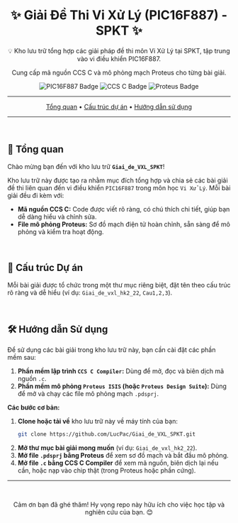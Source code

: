 <div align="center">
  <h1>✨ Giải Đề Thi Vi Xử Lý (PIC16F887) - SPKT ✨</h1>
  <p>💡 Kho lưu trữ tổng hợp các giải pháp đề thi môn Vi Xử Lý tại SPKT, tập trung vào vi điều khiển PIC16F887.</p>
  <p>Cung cấp mã nguồn CCS C và mô phỏng mạch Proteus cho từng bài giải.</p>

  <p>
    <img src="https://img.shields.io/badge/Vi%20x%E1%BB%AD%20l%C3%BD-PIC16F887-brightgreen?style=for-the-badge&logo=microchip&logoColor=white" alt="PIC16F887 Badge">
    <img src="https://img.shields.io/badge/Ng%C3%B4n%20ng%E1%BB%AF-CCS%20C-blue?style=for-the-badge&logo=c&logoColor=white" alt="CCS C Badge">
    <img src="https://img.shields.io/badge/M%C3%B4%20ph%E1%BB%8Fng-Proteus-orange?style=for-the-badge&logo=proteus&logoColor=white" alt="Proteus Badge">
    </p>

  ---

  <p>
    <a href="#🚀-tổng-quan">Tổng quan</a> •
    <a href="#📁-cấu-trúc-dự-án">Cấu trúc dự án</a> •
    <a href="#🛠️-hướng-dẫn-sử-dụng">Hướng dẫn sử dụng</a>
    </p>

  ---
</div>

<br>

## 🚀 Tổng quan

Chào mừng bạn đến với kho lưu trữ **`Giai_de_VXL_SPKT`**!

Kho lưu trữ này được tạo ra nhằm mục đích tổng hợp và chia sẻ các bài giải đề thi liên quan đến vi điều khiển `PIC16F887` trong môn học `Vi Xử Lý`. Mỗi bài giải đều đi kèm với:

* **Mã nguồn CCS C:** Code được viết rõ ràng, có chú thích chi tiết, giúp bạn dễ dàng hiểu và chỉnh sửa.
* **File mô phỏng Proteus:** Sơ đồ mạch điện tử hoàn chỉnh, sẵn sàng để mô phỏng và kiểm tra hoạt động.

<br>

## 📁 Cấu trúc Dự án

Mỗi bài giải được tổ chức trong một thư mục riêng biệt, đặt tên theo cấu trúc rõ ràng và dễ hiểu (ví dụ: `Giai_de_vxl_hk2_22`, `Cau1,2,3`).

<br>

## 🛠️ Hướng dẫn Sử dụng

Để sử dụng các bài giải trong kho lưu trữ này, bạn cần cài đặt các phần mềm sau:

1.  **Phần mềm lập trình `CCS C Compiler`:** Dùng để mở, đọc và biên dịch mã nguồn `.c`.
2.  **Phần mềm mô phỏng `Proteus ISIS` (hoặc `Proteus Design Suite`):** Dùng để mở và chạy các file mô phỏng mạch `.pdsprj`.

**Các bước cơ bản:**

1.  **Clone hoặc tải về** kho lưu trữ này về máy tính của bạn:
    ```bash
    git clone https://github.com/LucPac/Giai_de_VXL_SPKT.git
    ```
2.  **Mở thư mục bài giải mong muốn** (ví dụ: `Giai_de_vxl_hk2_22`).
3.  **Mở file `.pdsprj` bằng Proteus** để xem sơ đồ mạch và bắt đầu mô phỏng.
4.  **Mở file `.c` bằng CCS C Compiler** để xem mã nguồn, biên dịch lại nếu cần, hoặc nạp vào chip thật (trong Proteus hoặc phần cứng).

---

<div align="center">
  <br>
  <p>Cảm ơn bạn đã ghé thăm! Hy vọng repo này hữu ích cho việc học tập và nghiên cứu của bạn. 😊</p>
  </div>
